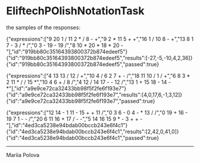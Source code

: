 # EliftechPOlishNotationTask
the samples of the responses:

{"expressions":["9 20 1 / 11 2 * / 8 - +","9 2 * 11 5 + +","16 1 / 10 8 - +","13 8 1 7 - 3 / * /","0 3 - 19 - 19 /","8 10 * 20 * 18 * 20 -"],"id":"919bb80c35164393800372b874edeef5"}
{"id":"919bb80c35164393800372b874edeef5","results":[-27,-5,-10,4,2,36]}
{"id":"919bb80c35164393800372b874edeef5","passed":true}


{"expressions":["4 13 13 / 12 / +","10 4 / 6 2 7 + - /","18 11 10 / 1 / +","6 8 3 * 2 11 * / / 15 *","10 4 6 + / 8 /","4 12 / 14 17 - - 12 /","13 1 + 15 18 - 14 - *"],"id":"a9e9ce72ca32433bb98f5f2fe6f193e7"}
{"id":"a9e9ce72ca32433bb98f5f2fe6f193e7","results":[4,0,17,6,-1,3,12]}
{"id":"a9e9ce72ca32433bb98f5f2fe6f193e7","passed":true}

{"expressions":["12 14 - 1 11 - 15 + + 11 /","0 3 6 - 0 4 - * 13 / /","0 19 + 16 - 19 7 1 - - /","20 6 11 16 + 17 / - -","5 14 16 15 9 * - 3 + + -"],"id":"4ed3ca5238e94bdab00bccb243e6f4c1"}
{"id":"4ed3ca5238e94bdab00bccb243e6f4c1","results":[2,42,0,41,0]}
{"id":"4ed3ca5238e94bdab00bccb243e6f4c1","passed":true}

----------------------
Mariia Polova
